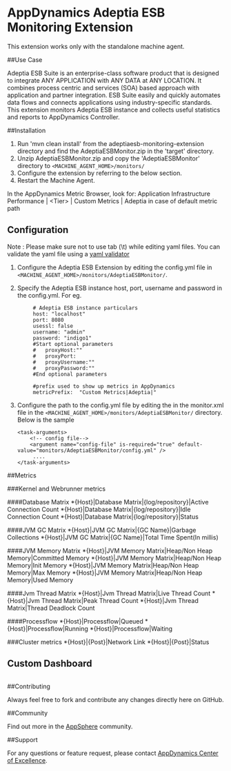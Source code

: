 # AppDynamics Adeptia ESB Monitoring Extension

This extension works only with the standalone machine agent.

##Use Case

Adeptia ESB Suite is an enterprise-class software product that is designed to integrate ANY APPLICATION with ANY DATA at ANY LOCATION. It combines process centric and services (SOA) based approach with application and partner integration. ESB Suite easily and quickly automates data flows and connects applications using industry-specific standards.
This extension monitors Adeptia ESB instance and collects useful statistics and reports to AppDynamics Controller.

##Installation

1. Run 'mvn clean install' from the adeptiaesb-monitoring-extension directory and find the AdeptiaESBMonitor.zip in the 'target' directory.
2. Unzip AdeptiaESBMonitor.zip and copy the 'AdeptiaESBMonitor' directory to `<MACHINE_AGENT_HOME>/monitors/`
3. Configure the extension by referring to the below section.
5. Restart the Machine Agent.

In the AppDynamics Metric Browser, look for: Application Infrastructure Performance  | \<Tier\> | Custom Metrics | Adeptia in case of default metric path

## Configuration

Note : Please make sure not to use tab (\t) while editing yaml files. You can validate the yaml file using a [yaml validator](http://yamllint.com/)

1. Configure the Adeptia ESB Extension by editing the config.yml file in `<MACHINE_AGENT_HOME>/monitors/AdeptiaESBMonitor/`.
2. Specify the Adeptia ESB instance host, port, username and password in the config.yml.
   For eg.
   ```
        # Adeptia ESB instance particulars
        host: "localhost"
        port: 8080
        usessl: false
        username: "admin"
        password: "indigo1"
        #Start optional parameters
        #   proxyHost:""
        #   proxyPort:
        #   proxyUsername:""
        #   proxyPassword:""
        #End optional parameters

        #prefix used to show up metrics in AppDynamics
        metricPrefix:  "Custom Metrics|Adeptia|"

   ```

3. Configure the path to the config.yml file by editing the <task-arguments> in the monitor.xml file in the `<MACHINE_AGENT_HOME>/monitors/AdeptiaESBMonitor/` directory. Below is the sample

     ```
     <task-arguments>
         <!-- config file-->
         <argument name="config-file" is-required="true" default-value="monitors/AdeptiaESBMonitor/config.yml" />
          ....
     </task-arguments>
    ```



##Metrics

###Kernel and Webrunner metrics

####Database Matrix
*{Host}|Database Matrix|{log/repository}|Active Connection Count
*{Host}|Database Matrix|{log/repository}|Idle Connection Count
*{Host}|Database Matrix|{log/repository}|Status

####JVM GC Matrix
*{Host}|JVM GC Matrix|{GC Name}|Garbage Collections
*{Host}|JVM GC Matrix|{GC Name}|Total Time Spent(In millis)

####JVM Memory Matrix
*{Host}|JVM Memory Matrix|Heap/Non Heap Memory|Committed Memory
*{Host}|JVM Memory Matrix|Heap/Non Heap Memory|Init Memory
*{Host}|JVM Memory Matrix|Heap/Non Heap Memory|Max Memory
*{Host}|JVM Memory Matrix|Heap/Non Heap Memory|Used Memory

####Jvm Thread Matrix
*{Host}|Jvm Thread Matrix|Live Thread Count
*{Host}|Jvm Thread Matrix|Peak Thread Count
*{Host}|Jvm Thread Matrix|Thread Deadlock Count

####Processflow
*{Host}|Processflow|Queued
*{Host}|Processflow|Running
*{Host}|Processflow|Waiting

###Cluster metrics
*{Host}|{Post}|Network Link
*{Host}|{Post}|Status

## Custom Dashboard
![]()

##Contributing

Always feel free to fork and contribute any changes directly here on GitHub.

##Community

Find out more in the [AppSphere]() community.

##Support

For any questions or feature request, please contact [AppDynamics Center of Excellence](mailto:help@appdynamics.com).

